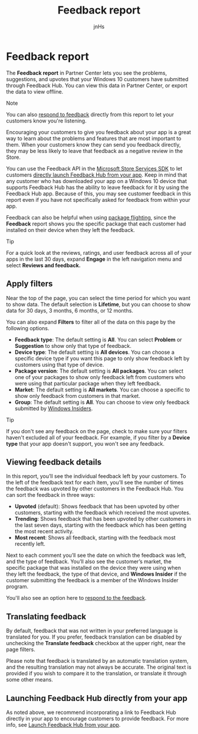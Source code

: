 ﻿---
author: jnHs
Description: The Feedback report in Partner Center lets you see the problems, suggestions, and upvotes that your Windows 10 customers have submitted through Feedback Hub.
title: Feedback report
ms.assetid: 9EA8B456-CA57-40CE-A55B-7BFDC55CA8A8
ms.author: wdg-dev-content
ms.date: 10/31/2018
ms.topic: article


keywords: windows 10, uwp
ms.localizationpriority: medium
---

# Feedback report

The **Feedback report** in Partner Center lets you see the problems, suggestions, and upvotes that your Windows 10 customers have submitted through Feedback Hub. You can view this data in Partner Center, or export the data to view offline.

> [!NOTE]
> You can also [respond to feedback](respond-to-customer-feedback.md) directly from this report to let your customers know you're listening.

Encouraging your customers to give you feedback about your app is a great way to learn about the problems and features that are most important to them. When your customers know they can send you feedback directly, they may be less likely to leave that feedback as a negative review in the Store.

You can use the Feedback API in the [Microsoft Store Services SDK](http://aka.ms/store-em-sdk) to let customers [directly launch Feedback Hub from your app](../monetize/launch-feedback-hub-from-your-app.md). Keep in mind that any customer who has downloaded your app on a Windows 10 device that supports Feedback Hub has the ability to leave feedback for it by using the Feedback Hub app. Because of this, you may see customer feedback in this report even if you have not specifically asked for feedback from within your app.

Feedback can also be helpful when using [package flighting](package-flights.md), since the **Feedback** report shows you the specific package that each customer had installed on their device when they left the feedback.

> [!TIP]
> For a quick look at the reviews, ratings, and user feedback across all of your apps in the last 30 days, expand **Engage** in the left navigation menu and select **Reviews and feedback.** 


## Apply filters

Near the top of the page, you can select the time period for which you want to show data. The default selection is **Lifetime**, but you can choose to show data for 30 days, 3 months, 6 months, or 12 months.

You can also expand **Filters** to filter all of the data on this page by the following options.

- **Feedback type**: The default setting is **All**. You can select **Problem** or **Suggestion** to show only that type of feedback.
- **Device type**: The default setting is **All devices**. You can choose a specific device type if you want this page to only show feedback left by customers using that type of device.
- **Package version**: The default setting is **All packages**. You can select one of your packages to show only feedback left from customers who were using that particular package when they left feedback.
- **Market**: The default setting is **All markets**. You can choose a specific to show only feedback from customers in that market.
- **Group**: The default setting is **All**. You can choose to view only feedback submitted by [Windows Insiders](http://insider.windows.com).

> [!TIP]
> If you don't see any feedback on the page, check to make sure your filters haven't excluded all of your feedback. For example, if you filter by a **Device type** that your app doesn't support, you won't see any feedback.


## Viewing feedback details

In this report, you’ll see the individual feedback left by your customers. To the left of the feedback text for each item, you’ll see the number of times the feedback was upvoted by other customers in the Feedback Hub. You can sort the feedback in three ways:

- **Upvoted** (default): Shows feedback that has been upvoted by other customers, starting with the feedback which received the most upvotes.
- **Trending**: Shows feedback that has been upvoted by other customers in the last seven days, starting with the feedback which has been getting the most recent activity.
- **Most recent**: Shows all feedback, starting with the feedback most recently left.

Next to each comment you’ll see the date on which the feedback was left, and the type of feedback. You’ll also see the customer’s market, the specific package that was installed on the device they were using when they left the feedback, the type of that device, and **Windows Insider** if the customer submitting the feedback is a member of the Windows Insider program.

You'll also see an option here to [respond to the feedback](respond-to-customer-feedback.md).


## Translating feedback

By default, feedback that was not written in your preferred language is translated for you. If you prefer, feedback translation can be disabled by unchecking the **Translate feedback** checkbox at the upper right, near the page filters.

Please note that feedback is translated by an automatic translation system, and the resulting translation may not always be accurate. The original text is provided if you wish to compare it to the translation, or translate it through some other means.


## Launching Feedback Hub directly from your app

As noted above, we recommend incorporating a link to Feedback Hub directly in your app to encourage customers to provide feedback. For more info, see [Launch Feedback Hub from your app](../monetize/launch-feedback-hub-from-your-app.md).
